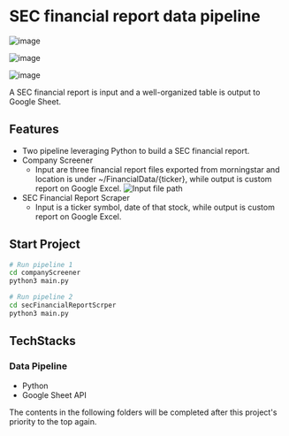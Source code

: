 # SEC financial report data pipeline
![image](https://github.com/user-attachments/assets/85c11edc-bf22-443d-bf54-7561702680ae)

![image](https://github.com/user-attachments/assets/1db9ec9f-0bc6-4461-b1cf-f189a705f7b5)

![image](https://github.com/user-attachments/assets/f353e96d-eab6-45da-ade1-36530236fd9b)


A SEC financial report is input and a well-organized table is output to Google Sheet.

## Features
- Two pipeline leveraging Python to build a SEC financial report.
- Company Screener
  - Input are three financial report files exported from morningstar and location is under ~/FinancialData/{ticker}, while output is custom report on Google Excel.
  ![Input file path](image.png)
- SEC Financial Report Scraper
  - Input is a ticker symbol, date of that stock, while output is custom report on Google Excel.

## Start Project

```bash
# Run pipeline 1
cd companyScreener
python3 main.py

# Run pipeline 2
cd secFinancialReportScrper
python3 main.py
```

## TechStacks

### Data Pipeline
- Python
- Google Sheet API

The contents in the following folders will be completed after this project's priority to the top again.

